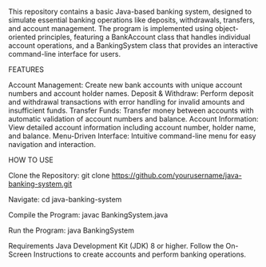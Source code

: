 This repository contains a basic Java-based banking system, designed to simulate essential banking operations like deposits, withdrawals, transfers, and account management. The program is implemented using object-oriented principles, featuring a BankAccount class that handles individual account operations, and a BankingSystem class that provides an interactive command-line interface for users.

FEATURES

Account Management: Create new bank accounts with unique account numbers and account holder names.
Deposit & Withdraw: Perform deposit and withdrawal transactions with error handling for invalid amounts and insufficient funds.
Transfer Funds: Transfer money between accounts with automatic validation of account numbers and balance.
Account Information: View detailed account information including account number, holder name, and balance.
Menu-Driven Interface: Intuitive command-line menu for easy navigation and interaction.

HOW TO USE

Clone the Repository:
git clone https://github.com/yourusername/java-banking-system.git

Navigate:
cd java-banking-system

Compile the Program:
javac BankingSystem.java

Run the Program:
java BankingSystem

Requirements
Java Development Kit (JDK) 8 or higher.
Follow the On-Screen Instructions to create accounts and perform banking operations.
